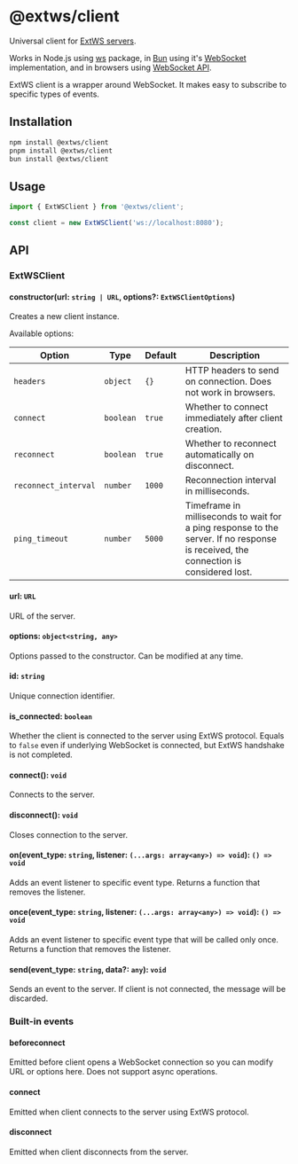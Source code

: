 # @extws/client

Universal client for [ExtWS servers](https://github.com/extws-team/server).

Works in Node.js using [ws](http://npmjs.com/package/ws) package, in [Bun](https://bun.sh) using it's [WebSocket](https://bun.sh/docs/api/websockets) implementation, and in browsers using [WebSocket API](https://developer.mozilla.org/en-US/docs/Web/API/WebSocket).

ExtWS client is a wrapper around WebSocket. It makes easy to subscribe to specific types of events.

## Installation

```bash
npm install @extws/client
pnpm install @extws/client
bun install @extws/client
```

## Usage

```js
import { ExtWSClient } from '@extws/client';

const client = new ExtWSClient('ws://localhost:8080');
```

## API

### ExtWSClient

#### constructor(url: `string | URL`, options?: `ExtWSClientOptions`)

Creates a new client instance.

Available options:

| Option | Type | Default | Description |
| --- | --- | --- | --- |
| `headers` | `object` | `{}` | HTTP headers to send on connection. Does not work in browsers. |
| `connect` | `boolean` | `true` | Whether to connect immediately after client creation. |
| `reconnect` | `boolean` | `true` | Whether to reconnect automatically on disconnect. |
| `reconnect_interval` | `number` | `1000` | Reconnection interval in milliseconds. |
| `ping_timeout` | `number` | `5000` | Timeframe in milliseconds to wait for a ping response to the server. If no response is received, the connection is considered lost. |

#### url: `URL`

URL of the server.

#### options: `object<string, any>`

Options passed to the constructor. Can be modified at any time.

#### id: `string`

Unique connection identifier.

#### is_connected: `boolean`

Whether the client is connected to the server using ExtWS protocol. Equals to `false` even if underlying WebSocket is connected, but ExtWS handshake is not completed.

#### connect(): `void`

Connects to the server.

#### disconnect(): `void`

Closes connection to the server.

#### on(event_type: `string`, listener: `(...args: array<any>) => void`): `() => void`

Adds an event listener to specific event type. Returns a function that removes the listener.

#### once(event_type: `string`, listener: `(...args: array<any>) => void`): `() => void`

Adds an event listener to specific event type that will be called only once. Returns a function that removes the listener.

#### send(event_type: `string`, data?: `any`): `void`

Sends an event to the server. If client is not connected, the message will be discarded.

### Built-in events

#### beforeconnect

Emitted before client opens a WebSocket connection so you can modify URL or options here. Does not support async operations.

#### connect

Emitted when client connects to the server using ExtWS protocol.

#### disconnect

Emitted when client disconnects from the server.
